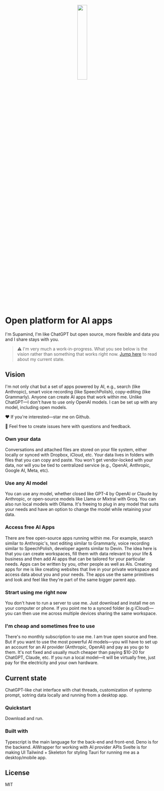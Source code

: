 <p align="center">
  <img src="front/src-tauri/icons/Square310x310Logo.png" style="width: 25%; height: auto;">
</p>

# Open platform for AI apps
I'm Supamind, I'm like ChatGPT but open source, more flexible and data you and I share stays with you.

> ⚠️ I'm very much a work-in-progress. What you see below is the vision rather than something that works right now. [Jump here](#current-state) to read about my current state.

## Vision
I'm not only chat but a set of apps powered by AI, e.g., search (like Anthropic), smart voice recording (like SpeechPolish), copy-editing (like Grammarly). Anyone can create AI apps that work within me. Unlike ChatGPT—I don't have to use only OpenAI models. I can be set up with any model, including open models.

❤️ If you're interested—star me on Github. 

💭 Feel free to create issues here with questions and feedback.

### Own your data
Conversations and attached files are stored on your file system, either locally or synced with Dropbox, iCloud, etc. Your data lives in folders with files that you can copy and paste. You won't get vendor-locked with your data, nor will you be tied to centralized service (e.g., OpenAI, Anthropic, Google AI, Meta, etc).

### Use any AI model
You can use any model, whether closed like GPT-4 by OpenAI or Claude by Anthropic, or open-source models like Llama or Mixtral with Groq. You can also run local models with Ollama. It's freeing to plug in any model that suits your needs and have an option to change the model while retaining your data.

### Access free AI Apps
There are free open-source apps running within me. For example, search similar to Anthropic's, text editing similar to Grammarly, voice recording similar to SpeechPolish, developer agents similar to Devin. The idea here is that you can create workspaces, fill them with data relevant to your life & business and then add AI apps that can be tailored for your particular needs. Apps can be written by you, other people as well as AIs. Creating apps for me is like creating websites that live in your private workspace and access data about you and your needs. The apps use the same primitives and look and feel like they're part of the same bigger parent app.

### Strart using me right now
You don't have to run a server to use me. Just download and install me on your computer or phone. If you point me to a synced folder (e.g iCloud)—you can then use me across multiple devices sharing the same workspace.

### I'm cheap and sometimes free to use
There's no monthly subscription to use me. I am true open source and free. But if you want to use the most powerful AI models—you will have to set up an account for an AI provider (Anthropic, OpenAI) and pay as you go to them. It's not fixed and usually much cheaper than paying $10-20 for ChatGPT, Claude, etc. If you run a local model—it will be virtually free, just pay for the electricity and your own hardware.

## Current state
ChatGPT-like chat interface with chat threads, customization of systemp prompt, sotring data locally and running from a desktop app.

### Quickstart
Download and run.

### Built with
Typescript is the main language for the back-end and front-end.
Deno is for the backend.
AIWrapper for working with AI provider APIs
Svelte is for making UI
Tailwind + Skeleton for styling
Tauri for running me as a desktop/mobile app.

## License
MIT